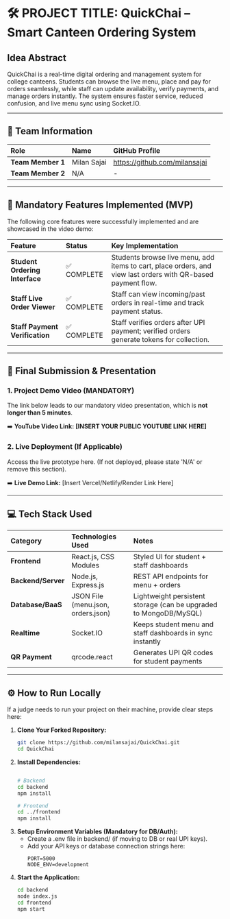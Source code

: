 # 🛠️ PROJECT TITLE: QuickChai – Smart Canteen Ordering System

## Idea Abstract
QuickChai is a real-time digital ordering and management system for college canteens. Students can browse the live menu, place and pay for orders seamlessly, while staff can update availability, verify payments, and manage orders instantly. The system ensures faster service, reduced confusion, and live menu sync using Socket.IO.

---

## 👥 Team Information

| Role | Name | GitHub Profile |
| :--- | :--- | :--- |
| **Team Member 1** | Milan Sajai | https://github.com/milansajai
| **Team Member 2** | N/A | -

---

## 🎯 Mandatory Features Implemented (MVP)

The following core features were successfully implemented and are showcased in the video demo:

| Feature | Status | Key Implementation |
| :--- | :--- | :--- |
| **Student Ordering Interface** | ✅ COMPLETE | Students browse live menu, add items to cart, place orders, and view last orders with QR-based payment flow. |
| **Staff Live Order Viewer** | ✅ COMPLETE | Staff can view incoming/past orders in real-time and track payment status. |
| **Staff Payment Verification** | ✅ COMPLETE | Staff verifies orders after UPI payment; verified orders generate tokens for collection. |

---

## 📼 Final Submission & Presentation

### 1. Project Demo Video (MANDATORY)

The link below leads to our mandatory video presentation, which is **not longer than 5 minutes**.

➡️ **YouTube Video Link:** **[INSERT YOUR PUBLIC YOUTUBE LINK HERE]**

### 2. Live Deployment (If Applicable)

Access the live prototype here. (If not deployed, please state 'N/A' or remove this section).

➡️ **Live Demo Link:** [Insert Vercel/Netlify/Render Link Here]

---

## 💻 Tech Stack Used

| Category | Technologies Used | Notes |
| :--- | :--- | :--- |
| **Frontend** | React.js, CSS Modules | Styled UI for student + staff dashboards|
| **Backend/Server** | Node.js, Express.js | REST API endpoints for menu + orders |
| **Database/BaaS** | JSON File (menu.json, orders.json) | Lightweight persistent storage (can be upgraded to MongoDB/MySQL) |
| **Realtime** | Socket.IO | Keeps student menu and staff dashboards in sync instantly |
| **QR Payment** | qrcode.react | Generates UPI QR codes for student payments |

---

## ⚙️ How to Run Locally

If a judge needs to run your project on their machine, provide clear steps here:

1.  **Clone Your Forked Repository:**
    ```bash
    git clone https://github.com/milansajai/QuickChai.git
    cd QuickChai
    ```
2.  **Install Dependencies:**
    ```bash

    # Backend
    cd backend
    npm install

    # Frontend
    cd ../frontend
    npm install

    ```
3.  **Setup Environment Variables (Mandatory for DB/Auth):**
    * Create a .env file in backend/ (if moving to DB or real UPI keys).
    * Add your API keys or database connection strings here:
        ```
        PORT=5000
        NODE_ENV=development

        ```
4.  **Start the Application:**
    ```bash
    cd backend
    node index.js
    cd frontend
    npm start


    ```
